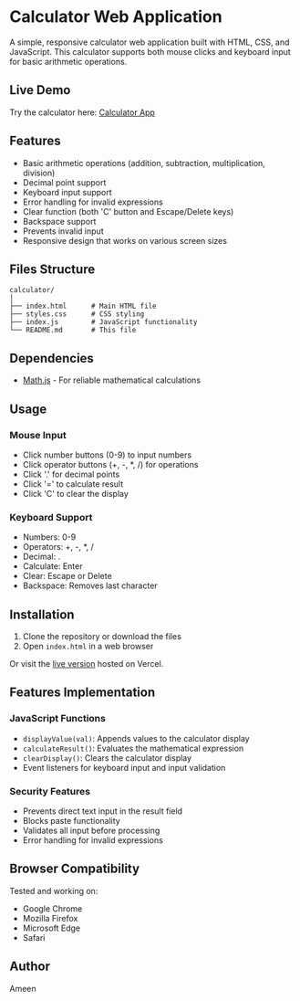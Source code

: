 # Calculator Web Application

A simple, responsive calculator web application built with HTML, CSS, and JavaScript. This calculator supports both mouse clicks and keyboard input for basic arithmetic operations.

## Live Demo
Try the calculator here: [Calculator App](https://calculator-app-gold-two.vercel.app/)

## Features

- Basic arithmetic operations (addition, subtraction, multiplication, division)
- Decimal point support
- Keyboard input support
- Error handling for invalid expressions
- Clear function (both 'C' button and Escape/Delete keys)
- Backspace support
- Prevents invalid input
- Responsive design that works on various screen sizes

## Files Structure

```
calculator/
│
├── index.html      # Main HTML file
├── styles.css      # CSS styling
├── index.js        # JavaScript functionality
└── README.md       # This file
```

## Dependencies

- [Math.js](https://cdnjs.cloudflare.com/ajax/libs/mathjs/10.6.4/math.js) - For reliable mathematical calculations

## Usage

### Mouse Input
- Click number buttons (0-9) to input numbers
- Click operator buttons (+, -, *, /) for operations
- Click '.' for decimal points
- Click '=' to calculate result
- Click 'C' to clear the display

### Keyboard Support
- Numbers: 0-9
- Operators: +, -, *, /
- Decimal: .
- Calculate: Enter
- Clear: Escape or Delete
- Backspace: Removes last character

## Installation

1. Clone the repository or download the files
2. Open `index.html` in a web browser

Or visit the [live version](https://calculator-app-gold-two.vercel.app/) hosted on Vercel.

## Features Implementation

### JavaScript Functions

- `displayValue(val)`: Appends values to the calculator display
- `calculateResult()`: Evaluates the mathematical expression
- `clearDisplay()`: Clears the calculator display
- Event listeners for keyboard input and input validation

### Security Features

- Prevents direct text input in the result field
- Blocks paste functionality
- Validates all input before processing
- Error handling for invalid expressions

## Browser Compatibility

Tested and working on:
- Google Chrome
- Mozilla Firefox
- Microsoft Edge
- Safari

## Author

Ameen